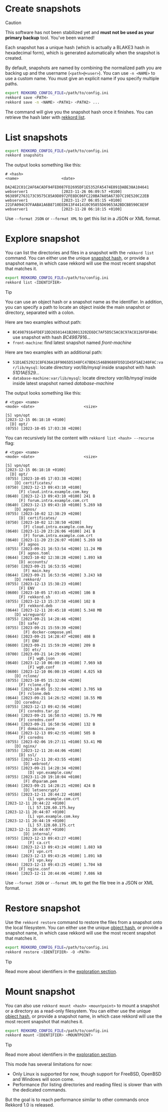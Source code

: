 # Create snapshots

> [!CAUTION]
> This software has not been stabilized yet and **must not be used as your primary backup** tool.
> You've been warned!

Each snapshot has a unique hash (which is actually a BLAKE3 hash in hexadecimal form), which is generated automatically when the snapshot is created.

By default, snapshots are named by combining the normalized path you are backing up and the username (`<path>@<user>`). You can use `-n <NAME>` to use a custom name. You must give an explicit name if you specify multiple paths.

```sh
export REKKORD_CONFIG_FILE=/path/to/config.ini
rekkord save <PATH>
rekkord save -n <NAME> <PATH1> <PATH2> ...
```

The command will give you the snapshot hash once it finishes. You can retrieve the hash later with [rekkord list](#list-snapshots).

# List snapshots

```sh
export REKKORD_CONFIG_FILE=/path/to/config.ini
rekkord snapshots
```

The output looks something like this:

```text
# <hash>                                                           <name>                   <date>

DA24E2C01C2AF6ACADF94FED087FD2695DF1E5352FA5474E091DABE38A104641   webserver1               [2023-11-26 06:09:57 +0100]
96389F2763173C9575C85A9D8972FE8DC06FC220BA7A05A673D7C19E520C22EB   webserver1               [2023-11-27 06:05:15 +0100]
221FA094C07FAABA1A6B8710EED613F441410C95855D69653A2BDCBB590C8E9F   webserver1               [2023-11-28 06:18:15 +0100]
```

Use `--format JSON` or `--format XML` to get this list in a JSON or XML format.

# Explore snapshot

You can list the directories and files in a snapshot with the `rekkord list` command. You can either use the unique [snapshot hash](#list-snapshots), or provide a snapshot name, in which case rekkord will use the most recent snapshot that matches it.

```sh
export REKKORD_CONFIG_FILE=/path/to/config.ini
rekkord list <IDENTIFIER>
```

> [!TIP]
> You can use an object hash or a snapshot name as the identifier. In addition, you can specify a path to locate an object inside the main snapshot or directory, separated with a colon.
>
> Here are two examples without path:
>
> - `BC49879164FDEF1DD26501441B20013202E6DC7AF5D5C5AC8C97AC8126FDF4B4`: use snapshot with hash *BC4987916...*
> - `front-machine`: find latest snapshot named *front-machine*
>
> Here are two examples with an additional path:
>
> - `51D1AE52921C8F636A18F9065D5348FC47BD61546B9688FD5D1D45F5AE240FAC:var/lib/mysql`: locate directory *var/lib/mysql* inside snapshot with hash *51D1AE529...* 
> - `database-machine:var/lib/mysql`: locate directory *var/lib/mysql* inside inside latest snapshot named *database-machine*

The output looks something like this:

```text
# <type> <name>                                                   <mode> <date>                      <size>

[S] vpn/opt                                                              [2023-12-15 06:18:10 +0100]
  [D] opt/                                                        (0755) [2023-10-05 17:03:38 +0200]
```

You can recursively list the content with `rekkord list <hash> --recurse` flag:

```text
# <type> <name>                                                   <mode> <date>                      <size>

[S] vpn/opt                                                              [2023-12-15 06:18:10 +0100]
  [D] opt/                                                        (0755) [2023-10-05 17:03:38 +0200]
    [D] certificates/                                             (0750) [2023-12-13 09:43:10 +0100]
      [F] cloud.intra.example.com.key                             (0640) [2023-12-13 09:43:10 +0100] 241 B
      [F] forum.intra.example.com.crt                             (0640) [2023-12-13 09:43:10 +0100] 5.269 kB
    [D] agnos/                                                    (0755) [2023-10-02 12:38:29 +0200]
      [D] certificates/                                           (0750) [2023-10-02 12:38:50 +0200]
        [F] cloud.intra.example.com.key                           (0640) [2023-11-20 23:26:06 +0100] 241 B
        [F] forum.intra.example.com.crt                           (0640) [2023-11-20 23:26:07 +0100] 5.269 kB
      [F] agnos                                                   (0755) [2023-09-21 16:53:54 +0200] 11.24 MB
      [F] agnos.toml                                              (0644) [2023-10-02 12:38:28 +0200] 1.893 kB
      [D] accounts/                                               (0750) [2023-09-21 16:53:55 +0200]
        [F] main.key                                              (0644) [2023-09-21 16:53:56 +0200] 3.243 kB
    [D] rekkord/                                                   (0755) [2023-12-13 15:38:23 +0100]
      [F] ENV                                                     (0600) [2023-10-05 17:03:45 +0200] 186 B
      [F] rekkord.sh                                               (0755) [2023-12-13 15:37:58 +0100] 102 B
      [F] rekkord.deb                                              (0644) [2023-12-11 20:45:18 +0100] 5.348 MB
    [D] wireguard/                                                (0755) [2023-09-21 14:28:46 +0200]
      [D] safe/                                                   (0755) [2023-09-21 15:59:39 +0200]
        [F] docker-compose.yml                                    (0644) [2023-09-21 14:28:47 +0200] 408 B
        [F] ENV                                                   (0600) [2023-09-21 15:59:39 +0200] 209 B
        [D] etc/                                                  (0700) [2023-09-21 14:29:06 +0200]
          [F] wg0.json                                            (0640) [2023-12-10 06:00:19 +0100] 7.969 kB
          [F] wg0.conf                                            (0600) [2023-12-10 06:00:19 +0100] 4.025 kB
    [D] rclone/                                                   (0755) [2023-10-05 15:32:04 +0200]
      [F] rclone.cfg                                              (0644) [2023-10-05 15:32:04 +0200] 3.705 kB
      [F] rclone.deb                                              (0644) [2023-09-21 14:26:52 +0200] 18.55 MB
    [D] coredns/                                                  (0755) [2023-12-13 09:42:56 +0100]
      [F] coredns.tar.gz                                          (0644) [2023-09-21 16:50:53 +0200] 15.79 MB
      [F] coredns.conf                                            (0644) [2023-09-21 16:50:56 +0200] 132 B
      [F] domains.zone                                            (0644) [2023-12-13 09:42:55 +0100] 505 B
      [F] coredns                                                 (0755) [2023-02-06 19:27:11 +0100] 53.41 MB
    [D] nginx/                                                    (0755) [2023-12-11 20:44:06 +0100]
      [D] ssl/                                                    (0755) [2023-12-11 20:43:55 +0100]
        [D] webroot/                                              (0755) [2023-09-21 14:28:34 +0200]
          [D] vpn.example.com/                                    (0755) [2023-11-20 19:10:04 +0100]
        [F] dhparam.pem                                           (0644) [2023-09-21 14:28:21 +0200] 424 B
        [D] letsencrypt/                                          (0755) [2023-12-11 20:44:22 +0100]
          [L] vpn.example.com.crt                                        [2023-12-11 20:44:22 +0100]
          [L] 57.128.60.175.key                                          [2023-12-11 20:44:07 +0100]
          [L] vpn.example.com.key                                        [2023-12-11 20:44:19 +0100]
          [L] 57.128.60.175.crt                                          [2023-12-11 20:44:07 +0100]
        [D] internal/                                             (0755) [2023-12-13 09:43:27 +0100]
          [F] ca.crt                                              (0644) [2023-12-13 09:43:24 +0100] 1.883 kB
          [F] vpn.crt                                             (0644) [2023-12-13 09:43:26 +0100] 1.891 kB
          [F] vpn.key                                             (0644) [2023-12-13 09:43:25 +0100] 1.704 kB
      [F] nginx.conf                                              (0644) [2023-12-11 20:44:06 +0100] 7.086 kB
```

Use `--format JSON` or `--format XML` to get the file tree in a JSON or XML format.

# Restore snapshot

Use the `rekkord restore` command to restore the files from a snapshot onto the local filesystem. You can either use the unique [object hash](#list-snapshots), or provide a snapshot name, in which case rekkord will use the most recent snapshot that matches it.

```sh
export REKKORD_CONFIG_FILE=/path/to/config.ini
rekkord restore <IDENTIFIER> -O <PATH>
```

> [!TIP]
> Read more about identifiers in the [exploration section](#explore-snapshot).

# Mount snapshot

You can also use `rekkord mount <hash> <mountpoint>` to mount a snapshot or a directory as a read-only filesystem. You can either use the unique [object hash](#list-snapshots), or provide a snapshot name, in which case rekkord will use the most recent snapshot that matches it.

```sh
export REKKORD_CONFIG_FILE=/path/to/config.ini
rekkord mount <IDENTIFIER> <MOUNTPOINT>
```

> [!TIP]
> Read more about identifiers in the [exploration section](#explore-snapshot).

This mode has several limitations for now:

- Only Linux is supported for now, though support for FreeBSD, OpenBSD and Windows will soon come.
- Performance (for listing directories and reading files) is slower than with the dedicated commands.

But the goal is to reach performance similar to other commands once Rekkord 1.0 is released.
